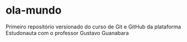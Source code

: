 # ola-mundo
Primeiro repositório versionado do curso de Git e GitHub da plataforma Estudonauta com o professor Gustavo Guanabara
